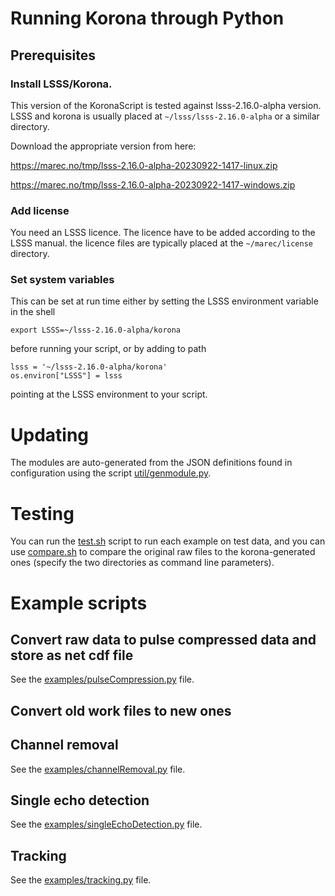 # Running Korona through Python

## Prerequisites

### Install LSSS/Korona.

This version of the KoronaScript is tested against lsss-2.16.0-alpha
version. LSSS and korona is usually placed at
`~/lsss/lsss-2.16.0-alpha` or a similar directory.

Download the appropriate version from here:

https://marec.no/tmp/lsss-2.16.0-alpha-20230922-1417-linux.zip

https://marec.no/tmp/lsss-2.16.0-alpha-20230922-1417-windows.zip


### Add license 

You need an LSSS licence. The licence have to be added according to the LSSS manual. the licence files are typically placed at the `~/marec/license` directory.

### Set system variables

This can be set at run time either by setting the LSSS environment
variable in the shell
~~~
export LSSS=~/lsss-2.16.0-alpha/korona
~~~
before running your script, or by adding to path 
~~~
lsss = '~/lsss-2.16.0-alpha/korona'
os.environ["LSSS"] = lsss
~~~
pointing at the LSSS environment to your script.

# Updating

The modules are auto-generated from the JSON definitions found in
configuration using the script [util/genmodule.py](util/genmodule.py).

# Testing

You can run the [test.sh](test.sh) script to run each example on test data, and
you can use [compare.sh](compare.sh) to compare the original raw files to the
korona-generated ones (specify the two directories as command line
parameters).

# Example scripts

## Convert raw data to pulse compressed data and store as net cdf file
See the [examples/pulseCompression.py](examples/pulseCompression.py) file.

## Convert old work files to new ones

## Channel removal
See the [examples/channelRemoval.py](examples/channelRemoval.py) file.

## Single echo detection
See the [examples/singleEchoDetection.py](examples/singleEchoDetection.py) file.

## Tracking
See the [examples/tracking.py](examples/tracking.py) file.
